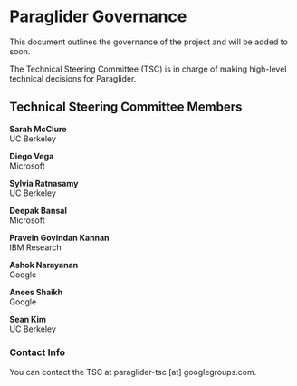 # Paraglider Governance
This document outlines the governance of the project and will be added to soon. 

The Technical Steering Committee (TSC) is in charge of making high-level technical decisions for Paraglider. 

## Technical Steering Committee Members

**Sarah McClure** </br>
UC Berkeley

**Diego Vega** </br>
Microsoft

**Sylvia Ratnasamy** </br>
UC Berkeley

**Deepak Bansal** </br>
Microsoft

**Pravein Govindan Kannan** </br>
IBM Research

**Ashok Narayanan** </br>
Google

**Anees Shaikh** </br>
Google

**Sean Kim** </br>
UC Berkeley

### Contact Info
You can contact the TSC at paraglider-tsc [at] googlegroups.com.

